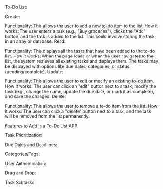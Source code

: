   To-Do List:

Create:

Functionality: This allows the user to add a new to-do item to the list.
How it works: The user enters a task (e.g., "Buy groceries"), clicks the "Add" button, and the task is added to the list. This could involve storing the task in an array or database.
Read:

Functionality: This displays all the tasks that have been added to the to-do list.
How it works: When the page loads or when the user navigates to the list, the system retrieves all existing tasks and displays them. The tasks may be displayed with options like due dates, categories, or status (pending/complete).
Update:

Functionality: This allows the user to edit or modify an existing to-do item.
How it works: The user can click an "edit" button next to a task, modify the task (e.g., change the name, update the due date, or mark it as complete), and save the changes.
Delete:

Functionality: This allows the user to remove a to-do item from the list.
How it works: The user can click a "delete" button next to a task, and the task will be removed from the list permanently.

Features to Add in a To-Do List APP

Task Prioritization:

Due Dates and Deadlines:


Categories/Tags:


User Authentication:

Drag and Drop:

Task Subtasks:
